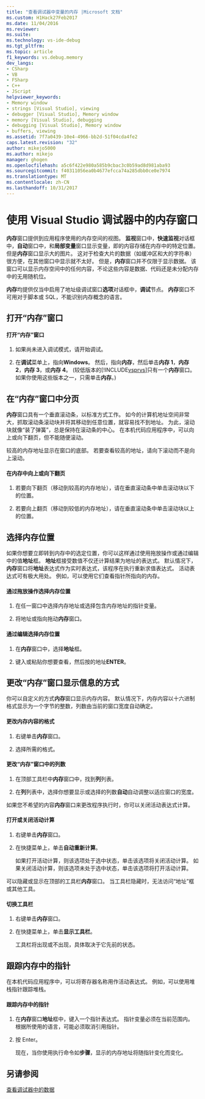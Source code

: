 ```yaml
---
title: "查看调试器中变量的内存 |Microsoft 文档"
ms.custom: H1Hack27Feb2017
ms.date: 11/04/2016
ms.reviewer: 
ms.suite: 
ms.technology: vs-ide-debug
ms.tgt_pltfrm: 
ms.topic: article
f1_keywords: vs.debug.memory
dev_langs:
- CSharp
- VB
- FSharp
- C++
- JScript
helpviewer_keywords:
- Memory window
- strings [Visual Studio], viewing
- debugger [Visual Studio], Memory window
- memory [Visual Studio], debugging
- debugging [Visual Studio], Memory window
- buffers, viewing
ms.assetid: 7f7a0439-10e4-4966-bb2d-51f04cda4fe2
caps.latest.revision: "32"
author: mikejo5000
ms.author: mikejo
manager: ghogen
ms.openlocfilehash: a5c6f422e980a585b9cbac3c0b59ad8d981aba93
ms.sourcegitcommit: f40311056ea0b4677efcca74a285dbb0ce0e7974
ms.translationtype: MT
ms.contentlocale: zh-CN
ms.lasthandoff: 10/31/2017
---
```

# <a name="use-the-memory-windows-in-the-visual-studio-debugger"></a>使用 Visual Studio 调试器中的内存窗口
**内存**窗口提供到应用程序使用的内存空间的视图。 **监视**窗口中，**快速监视**对话框中，**自动**窗口中，和**局部变量**窗口显示变量，即的内容存储在内存中的特定位置。 但是**内存**窗口显示大的图片。 这对于检查大片的数据（如缓冲区和大的字符串）很方便，在其他窗口中显示就不太好。 但是，**内存**窗口并不仅限于显示数据。 该窗口可以显示内存空间中的任何内容，不论这些内容是数据、代码还是未分配内存中的无用随机位。  
  
 **内存**均提供仅当中启用了地址级调试窗口**选项**对话框中，**调试**节点。 **内存**窗口不可用对于脚本或 SQL，不能识别内存概念的语言。  
  
## <a name="opening-a-memory-window"></a>打开“内存”窗口  
  
#### <a name="to-open-a-memory-window"></a>打开“内存”窗口  
  
1.  如果尚未进入调试模式，请开始调试。  
  
2.  在**调试**菜单上，指向**Windows**。 然后，指向**内存**，然后单击**内存 1**，**内存 2**，**内存 3**，或**内存 4**。 (较低版本的[!INCLUDE[vsprvs](../code-quality/includes/vsprvs_md.md)]只有一个**内存**窗口。 如果你使用这些版本之一，只需单击**内存**。)  
  
## <a name="paging-in-the-memory-window"></a>在“内存”窗口中分页  
 **内存**窗口具有一个垂直滚动条，以标准方式工作。 如今的计算机地址空间非常大，抓取滚动条滚动块并将其移动到任意位置，就容易找不到地址。 为此，滚动块就像“装了弹簧”，总是保持在滚动条的中心。 在本机代码应用程序中，可以向上或向下翻页，但不能随便滚动。  
  
 较高的内存地址显示在窗口的底部。 若要查看较高的地址，请向下滚动而不是向上滚动。  
  
#### <a name="to-page-up-or-down-in-memory"></a>在内存中向上或向下翻页  
  
1.  若要向下翻页（移动到较高的内存地址），请在垂直滚动条中单击滚动块以下的位置。  
  
2.  若要向上翻页（移动到较低的内存地址），请在垂直滚动条中单击滚动块以上的位置。  
  
## <a name="selecting-a-memory-location"></a>选择内存位置  
 如果你想要立即转到内存中的选定位置，你可以这样通过使用拖放操作或通过编辑中的值**地址**框。 **地址**框接受数值不仅还计算结果为地址的表达式。 默认情况下，**内存**窗口将**地址**表达式作为实时表达式，该程序在执行重新求值表达式。 活动表达式可有极大用处。 例如，可以使用它们查看指针所指向的内存。  
  
#### <a name="to-select-a-memory-location-by-dragging-and-dropping"></a>通过拖放操作选择内存位置  
  
1.  在任一窗口中选择内存地址或选择包含内存地址的指针变量。  
  
2.  将地址或指向拖动**内存**窗口。  
  
#### <a name="to-select-a-memory-location-by-editing"></a>通过编辑选择内存位置  
  
1.  在**内存**窗口中，选择**地址**框。  
  
2.  键入或粘贴你想要查看，然后按的地址**ENTER**。  
  
## <a name="changing-the-way-the-memory-window-displays-information"></a>更改“内存”窗口显示信息的方式  
 你可以自定义的方式**内存**窗口显示内存内容。 默认情况下，内存内容以十六进制格式显示为一个字节的整数，列数由当前的窗口宽度自动确定。  
  
#### <a name="to-change-the-format-of-the-memory-contents"></a>更改内存内容的格式  
  
1.  右键单击**内存**窗口。  
  
2.  选择所需的格式。  
  
#### <a name="to-change-the-number-of-columns-in-the-memory-window"></a>更改“内存”窗口中的列数  
  
1.  在顶部工具栏中**内存**窗口中，找到**列**列表。  
  
2.  在**列**列表中，选择你想要显示或选择的列数**自动**自动调整以适应窗口的宽度。  
  
 如果您不希望的内容**内存**窗口来更改程序执行时，你可以关闭活动表达式计算。  
  
#### <a name="to-toggle-live-evaluation"></a>打开或关闭活动计算  
  
1.  右键单击**内存**窗口。  
  
2.  在快捷菜单上，单击**自动重新计算**。  
  
     如果打开活动计算，则该选项处于选中状态，单击该选项将关闭活动计算。 如果关闭活动计算，则该选项未处于选中状态，单击该选项将打开活动计算。  
  
 可以隐藏或显示在顶部的工具栏**内存**窗口。 当工具栏隐藏时，无法访问“地址”框或其他工具。  
  
#### <a name="to-toggle-the-toolbar"></a>切换工具栏  
  
1.  右键单击**内存**窗口。  
  
2.  在快捷菜单上，单击**显示工具栏**。  
  
     工具栏将出现或不出现，具体取决于它先前的状态。  
  
## <a name="following-a-pointer-through-memory"></a>跟踪内存中的指针  
 在本机代码应用程序中，可以将寄存器名称用作活动表达式。 例如，可以使用堆栈指针跟踪堆栈。  
  
#### <a name="to-follow-a-pointer-through-memory"></a>跟踪内存中的指针  
  
1.  在**内存**窗口**地址**框中，键入一个指针表达式。 指针变量必须在当前范围内。 根据所使用的语言，可能必须取消引用指针。  
  
2.  按 Enter。  
  
     现在，当你使用执行命令如**步骤**，显示的内存地址将随指针变化而变化。  
  
## <a name="see-also"></a>另请参阅  
 [查看调试器中的数据](../debugger/viewing-data-in-the-debugger.md)